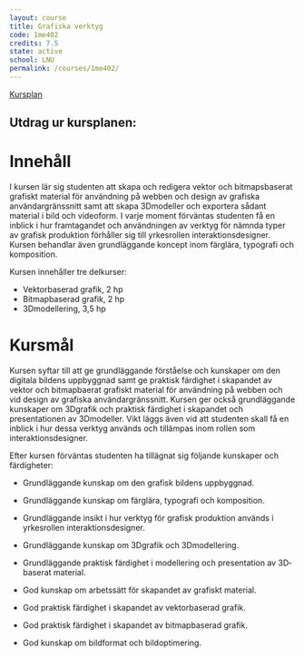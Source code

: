 ```yaml
---
layout: course
title: Grafiska verktyg
code: 1me402
credits: 7.5
state: active
school: LNU
permalink: /courses/1me402/
---
```


[Kursplan](/files/courseplan/1me402.pdf)

Utdrag ur kursplanen:
---

Innehåll
===
I kursen lär sig studenten att skapa och redigera vektor­ och bitmapsbaserat grafiskt 
material för användning på webben och design av grafiska användargränssnitt samt att 
skapa 3D­modeller och exportera sådant material i bild­ och videoform. I varje moment 
förväntas studenten få en inblick i hur framtagandet och användningen av verktyg för 
nämnda typer av grafisk produktion förhåller sig till yrkesrollen interaktionsdesigner.
Kursen behandlar även grundläggande koncept inom färglära, typografi och komposition.

Kursen innehåller tre delkurser:

- Vektorbaserad grafik, 2 hp 
- Bitmapbaserad grafik, 2 hp 
- 3D­modellering, 3,5 hp

Kursmål
===
Kursen syftar till att ge grundläggande förståelse och kunskaper om den digitala bildens 
uppbyggnad samt ge praktisk färdighet i skapandet av vektor­ och bitmapbaerat grafiskt 
material för användning på webben och vid design av grafiska användargränssnitt. 
Kursen ger också grundläggande kunskaper om 3D­grafik och praktisk färdighet i 
skapandet och presentationen av 3D­modeller.
Vikt läggs även vid att studenten skall få en inblick i hur dessa verktyg används och 
tillämpas inom rollen som interaktionsdesigner.

Efter kursen förväntas studenten ha tillägnat sig följande kunskaper och färdigheter:

- Grundläggande kunskap om den grafisk bildens uppbyggnad.

- Grundläggande kunskap om färglära, typografi och komposition.

- Grundläggande insikt i hur verktyg för grafisk produktion används i yrkesrollen 
interaktionsdesigner.

- Grundläggande kunskap om 3D­grafik och 3D­modellering.

- Grundläggande praktisk färdighet i modellering och presentation av 3D­baserat 
material.

- God kunskap om arbetssätt för skapandet av grafiskt material.

- God praktisk färdighet i skapandet av vektorbaserad grafik.

- God praktisk färdighet i skapandet av bitmapbaserad grafik.

- God kunskap om bildformat och bildoptimering.
